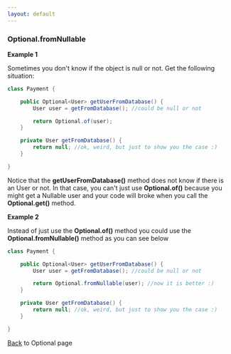 ```yaml
---
layout: default
---
```


### Optional.fromNullable

**Example 1**

Sometimes you don't know if the object is null or not. Get the following situation:

```java
class Payment {

	public Optional<User> getUserFromDatabase() {
		User user = getFromDatabase(); //could be null or not

		return Optional.of(user);
	}

	private User getFromDatabase() {
		return null; //ok, weird, but just to show you the case :)
	}

}
```

Notice that the **getUserFromDatabase()** method does not know if there is an User or not. In that case, you can't just use **Optional.of()** because you might get a Nullable user and your code will broke when you call the **Optional.get()** method.

**Example 2**

Instead of just use the **Optional.of()** method you could use the **Optional.fromNullable()** method as you can see below

```java
class Payment {

	public Optional<User> getUserFromDatabase() {
		User user = getFromDatabase(); //could be null or not

		return Optional.fromNullable(user); //now it is better :)
	}

	private User getFromDatabase() {
		return null; //ok, weird, but just to show you the case :)
	}

}
```

[Back](google-guava-optional) to Optional page
